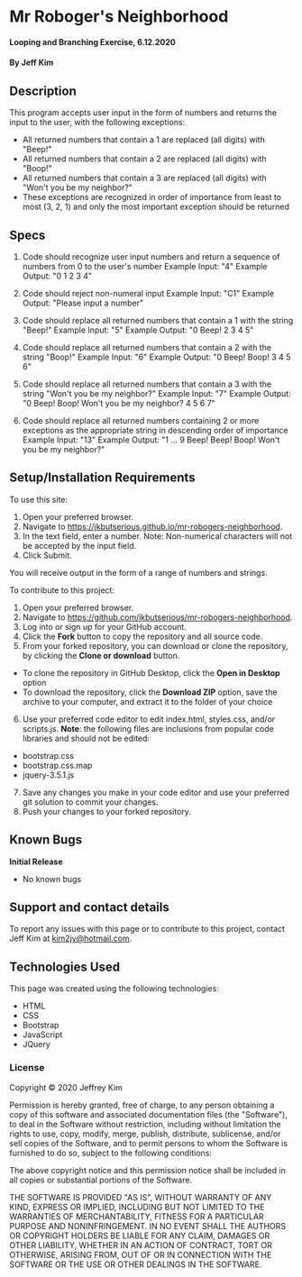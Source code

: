 # Mr Roboger's Neighborhood

#### Looping and Branching Exercise, 6.12.2020

#### By Jeff Kim

## Description

This program accepts user input in the form of numbers and returns the input to the user, with the following exceptions:

* All returned numbers that contain a 1 are replaced (all digits) with "Beep!"
* All returned numbers that contain a 2 are replaced (all digits) with "Boop!"
* All returned numbers that contain a 3 are replaced (all digits) with "Won't you be my neighbor?"
* These exceptions are recognized in order of importance from least to most (3, 2, 1) and only the most important exception should be returned

## Specs

1. Code should recognize user input numbers and return a sequence of numbers from 0 to the user's number
Example Input: "4"
Example Output: "0 1 2 3 4"

2. Code should reject non-numeral input
Example Input: "C1"
Example Output: "Please input a number"

3. Code should replace all returned numbers that contain a 1 with the string "Beep!"
Example Input: "5"
Example Output: "0 Beep! 2 3 4 5"

4. Code should replace all returned numbers that contain a 2 with the string "Boop!"
Example Input: "6"
Example Output: "0 Beep! Boop! 3 4 5 6"

5. Code should replace all returned numbers that contain a 3 with the string "Won't you be my neighbor?"
Example Input: "7"
Example Output: "0 Beep! Boop! Won't you be my neighbor? 4 5 6 7"

6. Code should replace all returned numbers containing 2 or more exceptions as the appropriate string in descending order of importance
Example Input: "13"
Example Output: "1 ... 9 Beep! Beep! Boop! Won't you be my neighbor?"

## Setup/Installation Requirements

To use this site:

1. Open your preferred browser.
2. Navigate to https://jkbutserious.github.io/mr-robogers-neighborhood.
3. In the text field, enter a number. Note: Non-numerical characters will not be accepted by the input field.
4. Click Submit.

You will receive output in the form of a range of numbers and strings.

To contribute to this project:

1. Open your preferred browser.
2. Navigate to https://github.com/jkbutserious/mr-robogers-neighborhood.
3. Log into or sign up for your GitHub account.
4. Click the **Fork** button to copy the repository and all source code.
5. From your forked repository, you can download or clone the repository, by clicking the **Clone or download** button.
  * To clone the repository in GitHub Desktop, click the **Open in Desktop** option
  * To download the repository, click the **Download ZIP** option, save the archive to your computer, and extract it to the folder of your choice
6. Use your preferred code editor to edit index.html, styles.css, and/or scripts.js. **Note**: the following files are inclusions from popular code libraries and should not be edited:
  * bootstrap.css
  * bootstrap.css.map
  * jquery-3.5.1.js
7. Save any changes you make in your code editor and use your preferred git solution to commit your changes.
8. Push your changes to your forked repository.

## Known Bugs

**Initial Release**
* No known bugs

## Support and contact details

To report any issues with this page or to contribute to this project, contact Jeff Kim at kim2jy@hotmail.com.

## Technologies Used

This page was created using the following technologies:

* HTML
* CSS
* Bootstrap
* JavaScript
* JQuery

### License

Copyright © 2020 Jeffrey Kim

Permission is hereby granted, free of charge, to any person obtaining a copy of this software and associated documentation files (the "Software"), to deal in the Software without restriction, including without limitation the rights to use, copy, modify, merge, publish, distribute, sublicense, and/or sell copies of the Software, and to permit persons to whom the Software is furnished to do so, subject to the following conditions:

The above copyright notice and this permission notice shall be included in all copies or substantial portions of the Software.

THE SOFTWARE IS PROVIDED "AS IS", WITHOUT WARRANTY OF ANY KIND, EXPRESS OR IMPLIED, INCLUDING BUT NOT LIMITED TO THE WARRANTIES OF MERCHANTABILITY, FITNESS FOR A PARTICULAR PURPOSE AND NONINFRINGEMENT. IN NO EVENT SHALL THE AUTHORS OR COPYRIGHT HOLDERS BE LIABLE FOR ANY CLAIM, DAMAGES OR OTHER LIABILITY, WHETHER IN AN ACTION OF CONTRACT, TORT OR OTHERWISE, ARISING FROM, OUT OF OR IN CONNECTION WITH THE SOFTWARE OR THE USE OR OTHER DEALINGS IN THE SOFTWARE.